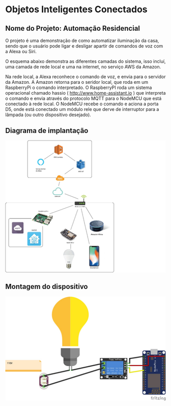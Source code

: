 # Objetos Inteligentes Conectados


## Nome do Projeto: Automação Residencial

O projeto é uma demonstração de como automatizar iluminação da casa, sendo que o usuário pode ligar e desligar apartir de comandos de voz com a Alexa ou Siri.

O esquema abaixo demonstra as diferentes camadas do sistema, isso incluí, uma camada de rede local e uma na internet, no serviço AWS da Amazon.


Na rede local, a Alexa reconhece o comando de voz, e envia para o servidor da Amazon.
A Amazon retorna para o seridor local, que roda em um RaspberryPi o comando interpretado.
O RaspberryPI roda um sistema operacional chamado hassio ( http://www.home-assistant.io ) que interpreta o comando e envia através do protocolo MQTT para o NodeMCU que está conectado à rede local.
O NodeMCU recebe o comando e aciona a porta D5, onde está conectado um módulo rele que derve de interruptor para a lâmpada (ou outro dispositivo desejado).

## Diagrama de implantação

![](imp.jpeg)


## Montagem do dispositivo

![](montagem.jpeg)


